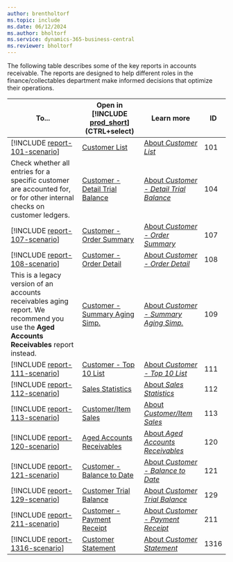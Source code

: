 ```yaml
---
author: brentholtorf
ms.topic: include
ms.date: 06/12/2024
ms.author: bholtorf
ms.service: dynamics-365-business-central
ms.reviewer: bholtorf
---
```



The following table describes some of the key reports in accounts receivable. The reports are designed to help different roles in the finance/collectables department make informed decisions that optimize their operations.

<!-- pending merge of finance report PR
| [!INCLUDE [report-33-scenario](../includes/report-33-scenario-include.md)] | [Reconcile Customer and Vendor Accounts](https://businesscentral.dynamics.com?report=33) | [About *Reconcile Customer and Vendor Accounts*](../reports/report-33.md) | 33 | 
-->

| To... | Open in [!INCLUDE [prod_short](prod_short.md)] (CTRL+select) | Learn more | ID | 
|-------|------------| ------------|----|
| [!INCLUDE [report-101-scenario](../includes/report-101-scenario-include.md)] | [Customer List](https://businesscentral.dynamics.com?report=101) | [About *Customer List*](../reports/report-101.md) | 101 |
| Check whether all entries for a specific customer are accounted for, or for other internal checks on customer ledgers. | [Customer - Detail Trial Balance](https://businesscentral.dynamics.com?report=104) | [About *Customer - Detail Trial Balance*](../reports/report-104.md) | 104 | 
| [!INCLUDE [report-107-scenario](../includes/report-107-scenario-include.md)] | [Customer - Order Summary](https://businesscentral.dynamics.com?report=107) | [About *Customer - Order Summary*](../reports/report-107.md) | 107 |
| [!INCLUDE [report-108-scenario](../includes/report-108-scenario-include.md)] | [Customer - Order Detail](https://businesscentral.dynamics.com?report=108) | [About *Customer - Order Detail*](../reports/report-108.md) | 108 |
| This is a legacy version of an accounts receivables aging report. We recommend you use the **Aged Accounts Receivables** report instead. | [Customer - Summary Aging Simp.](https://businesscentral.dynamics.com?report=109) | [About *Customer - Summary Aging Simp.*](../reports/report-109.md) | 109 |
| [!INCLUDE [report-111-scenario](../includes/report-111-scenario-include.md)] | [Customer - Top 10 List](https://businesscentral.dynamics.com?report=111) | [About *Customer - Top 10 List*](../reports/report-111.md) | 111 |
| [!INCLUDE [report-112-scenario](../includes/report-112-scenario-include.md)] | [Sales Statistics](https://businesscentral.dynamics.com?report=112) | [About *Sales Statistics*](../reports/report-112.md) | 112 |
| [!INCLUDE [report-113-scenario](../includes/report-113-scenario-include.md)] | [Customer/Item Sales](https://businesscentral.dynamics.com?report=113) | [About *Customer/Item Sales*](../reports/report-113.md) | 113 |
| [!INCLUDE [report-120-scenario](../includes/report-120-scenario-include.md)] | [Aged Accounts Receivables](https://businesscentral.dynamics.com?report=120) | [About *Aged Accounts Receivables*](../reports/report-120.md) | 120 |
| [!INCLUDE [report-121-scenario](../includes/report-121-scenario-include.md)]  | [Customer - Balance to Date](https://businesscentral.dynamics.com?report=121) | [About *Customer - Balance to Date*](../reports/report-121.md) | 121 |
| [!INCLUDE [report-129-scenario](../includes/report-129-scenario-include.md)] | [Customer Trial Balance](https://businesscentral.dynamics.com?report=129) | [About *Customer Trial Balance*](../reports/report-129.md) | 129 |
| [!INCLUDE [report-211-scenario](../includes/report-211-scenario-include.md)] | [Customer - Payment Receipt](https://businesscentral.dynamics.com?report=211) | [About *Customer - Payment Receipt*](../reports/report-211.md) | 211 |
| [!INCLUDE [report-1316-scenario](../includes/report-1316-scenario-include.md)] | [Customer Statement](https://businesscentral.dynamics.com?report=1316) | [About *Customer Statement*](../reports/report-1316.md) | 1316 | 

<!-- Remove after 2025-01-01
## The old way

The following table describes some of the key reports in accounts receivable.

| Report | Description | ID |
|--|--|--|
| [Aged Accounts Receivables](https://businesscentral.dynamics.com?report=120) | Shows the amount outstanding with customers broken down into time intervals for the overdue time. The report also displays the part of the customers' balance that isn't due and can be shown with or without document details for each customer. This report is the main report for reconciling customer ledger to G/L. Assuming you don't allow direct posting to the accounts used in the customer posting groups' receivables account, this report is a specification of the amounts you find in the G/L. | 120 |
| [Customer Statement](https://businesscentral.dynamics.com?report=1316) | Generates a customer statement for a specified time interval. You can send the report to customers to give them an overview of outstanding amounts and also as a payment reminder about overdue amounts. You can choose to show the overdue amounts in a separate section. You can include an aging band similar to the one used in the **Aged Receivables** report. For the aging band, you typically set *30D*. 30D means 30 day intervals such as 30, 60, 90, and 90 days overdue. The intervals start from the ending date, or *1M+CM*. 1M+CM is the current month in a separate interval and then monthly intervals for the preceding months. **Note**: In the customer list, this report also has a **Scheduled Statements** action. This action doesn't filter to the selected customer. It's the same report but used when you want to send statement to all or more customers. You can filter the report so that it shows only entries that are still open for the customer. To apply the filter when you're setting up the report, in the **Statement Style** field, choose **Open Items**. | 1316 |
| [Customer - Balance to Date](https://businesscentral.dynamics.com?report=121) | Shows the open customer ledger entries until the ending date. This report shows similar content as the customer statement but with no indication if the entry is overdue. **Note**: The date filter is applied to the detailed customer ledger entries. You might have payments later than the ending date but are applied to invoices within the date range. Those invoices appear in the report because they weren't closed as per the ending date. | 121 | 
| [Customer - Trial Balance](https://businesscentral.dynamics.com?report=129) | Shows the net changes for customers for the period specified in the date filter. It also shows the net change year-to-date for the fiscal year for the selected period. The report is grouped by customer posting groups and gives a different view of the customer ledger than the **Aged Account Receivables** report. **Note**: If you don't set up accounting periods, [!INCLUDE [prod_short](prod_short.md)] doesn't know which fiscal year to use. It shows either year-to-date from the most recent fiscal year defined or just selects the period. The period might or might not be from the beginning of a year.| 129 |
| [Customer - Detail Trial Balance](https://businesscentral.dynamics.com?report=104) | Shows all the customer ledger entries within the specified date filter. This report is often used to check whether all entries for a specific customer are accounted for, or for other internal checks on customer ledgers. | 104 |
| [Customer - Payment Receipt](https://businesscentral.dynamics.com?report=211) | Creates a payment receipt for each customer ledger entry of type **Payment**. If the payment was applied to invoices, the invoices are specified; otherwise, it just states the payment amount as unapplied. You can send this report to customers who want documentation for receipt of payment.| 211 |
| [Reconcile Customer and Vendor Accounts](https://businesscentral.dynamics.com?report=33) | Shows the G/L entries resulting from posting customer and vendor entries split per G/L account and posting groups. Use this report to reconcile the balances on customer and vendor ledgers to general ledger balances. | 33 |
| [Customer - Summary Aging Simp.](https://businesscentral.dynamics.com?report=109)| This is a legacy version of an accounts receivables aging report. We recommend you use the **Aged Accounts Receivables** report instead. | 109 |
| [Sales Statistics](https://businesscentral.dynamics.com?report=112) | [!INCLUDE [reports-sales-statistics](reports-sales-statistics.md)]<br>This report can also be used in accounts receivable as it's easier to do a quick look-up of posted payments, discounts, and sales for a given customer.| 112 |
| [Customer List](https://businesscentral.dynamics.com?report=101) | Shows various kinds of basic information for customers. For example, the customer posting group, discount group, finance charge and payment information, and so on. Use this report, for example, to maintain information in the Customer table.| 101 |
 -->
